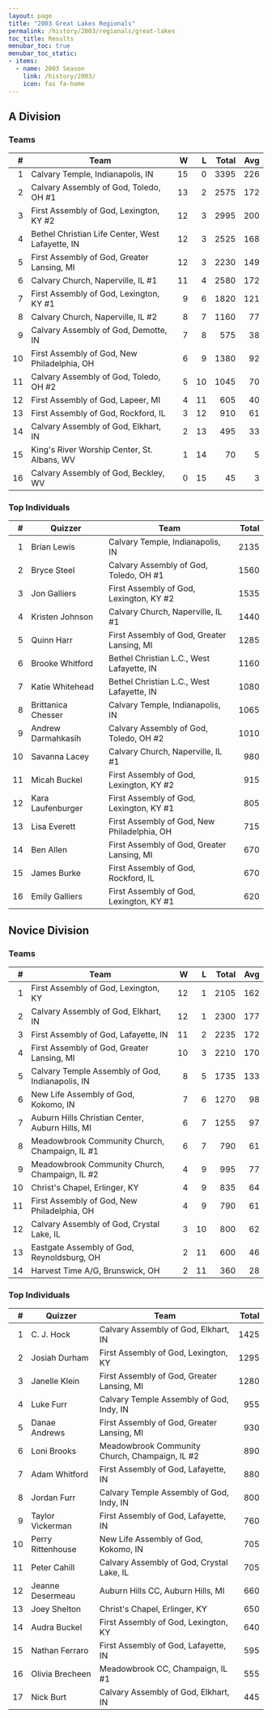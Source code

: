 ```yaml
---
layout: page
title: "2003 Great Lakes Regionals"
permalink: /history/2003/regionals/great-lakes
toc_title: Results
menubar_toc: true
menubar_toc_static:
- items:
  - name: 2003 Season
    link: /history/2003/
    icon: fas fa-home
---
```


## A Division

### Teams

|    # | Team                                             |    W |    L | Total |  Avg |
| ---: | ------------------------------------------------ | ---: | ---: | ----: | ---: |
|    1 | Calvary Temple, Indianapolis, IN                 |   15 |    0 |  3395 |  226 |
|    2 | Calvary Assembly of God, Toledo, OH #1           |   13 |    2 |  2575 |  172 |
|    3 | First Assembly of God, Lexington, KY #2          |   12 |    3 |  2995 |  200 |
|    4 | Bethel Christian Life Center, West Lafayette, IN |   12 |    3 |  2525 |  168 |
|    5 | First Assembly of God, Greater Lansing, MI       |   12 |    3 |  2230 |  149 |
|    6 | Calvary Church, Naperville, IL #1                |   11 |    4 |  2580 |  172 |
|    7 | First Assembly of God, Lexington, KY #1          |    9 |    6 |  1820 |  121 |
|    8 | Calvary Church, Naperville, IL #2                |    8 |    7 |  1160 |   77 |
|    9 | Calvary Assembly of God, Demotte, IN             |    7 |    8 |   575 |   38 |
|   10 | First Assembly of God, New Philadelphia, OH      |    6 |    9 |  1380 |   92 |
|   11 | Calvary Assembly of God, Toledo, OH #2           |    5 |   10 |  1045 |   70 |
|   12 | First Assembly of God, Lapeer, MI                |    4 |   11 |   605 |   40 |
|   13 | First Assembly of God, Rockford, IL              |    3 |   12 |   910 |   61 |
|   14 | Calvary Assembly of God, Elkhart, IN             |    2 |   13 |   495 |   33 |
|   15 | King's River Worship Center, St. Albans, WV      |    1 |   14 |    70 |    5 |
|   16 | Calvary Assembly of God, Beckley, WV             |    0 |   15 |    45 |    3 |

### Top Individuals

|    # | Quizzer            | Team                                        | Total |
| ---: | ------------------ | ------------------------------------------- | ----: |
|    1 | Brian Lewis        | Calvary Temple, Indianapolis, IN            |  2135 |
|    2 | Bryce Steel        | Calvary Assembly of God, Toledo, OH #1      |  1560 |
|    3 | Jon Galliers       | First Assembly of God, Lexington, KY #2     |  1535 |
|    4 | Kristen Johnson    | Calvary Church, Naperville, IL #1           |  1440 |
|    5 | Quinn Harr         | First Assembly of God, Greater Lansing, MI  |  1285 |
|    6 | Brooke Whitford    | Bethel Christian L.C., West Lafayette, IN   |  1160 |
|    7 | Katie Whitehead    | Bethel Christian L.C., West Lafayette, IN   |  1080 |
|    8 | Brittanica Chesser | Calvary Temple, Indianapolis, IN            |  1065 |
|    9 | Andrew Darmahkasih | Calvary Assembly of God, Toledo, OH #2      |  1010 |
|   10 | Savanna Lacey      | Calvary Church, Naperville, IL #1           |   980 |
|   11 | Micah Buckel       | First Assembly of God, Lexington, KY #2     |   915 |
|   12 | Kara Laufenburger  | First Assembly of God, Lexington, KY #1     |   805 |
|   13 | Lisa Everett       | First Assembly of God, New Philadelphia, OH |   715 |
|   14 | Ben Allen          | First Assembly of God, Greater Lansing, MI  |   670 |
|   15 | James Burke        | First Assembly of God, Rockford, IL         |   670 |
|   16 | Emily Galliers     | First Assembly of God, Lexington, KY #1     |   620 |

## Novice Division

### Teams

|    # | Team                                             |    W |    L | Total |  Avg |
| ---: | ------------------------------------------------ | ---: | ---: | ----: | ---: |
|    1 | First Assembly of God, Lexington, KY             |   12 |    1 |  2105 |  162 |
|    2 | Calvary Assembly of God, Elkhart, IN             |   12 |    1 |  2300 |  177 |
|    3 | First Assembly of God, Lafayette, IN             |   11 |    2 |  2235 |  172 |
|    4 | First Assembly of God, Greater Lansing, MI       |   10 |    3 |  2210 |  170 |
|    5 | Calvary Temple Assembly of God, Indianapolis, IN |    8 |    5 |  1735 |  133 |
|    6 | New Life Assembly of God, Kokomo, IN             |    7 |    6 |  1270 |   98 |
|    7 | Auburn Hills Christian Center, Auburn Hills, MI  |    6 |    7 |  1255 |   97 |
|    8 | Meadowbrook Community Church, Champaign, IL #1   |    6 |    7 |   790 |   61 |
|    9 | Meadowbrook Community Church, Champaign, IL #2   |    4 |    9 |   995 |   77 |
|   10 | Christ's Chapel, Erlinger, KY                    |    4 |    9 |   835 |   64 |
|   11 | First Assembly of God, New Philadelphia, OH      |    4 |    9 |   790 |   61 |
|   12 | Calvary Assembly of God, Crystal Lake, IL        |    3 |   10 |   800 |   62 |
|   13 | Eastgate Assembly of God, Reynoldsburg, OH       |    2 |   11 |   600 |   46 |
|   14 | Harvest Time A/G, Brunswick, OH                  |    2 |   11 |   360 |   28 |

### Top Individuals

|    # | Quizzer           | Team                                           | Total |
| ---: | ----------------- | ---------------------------------------------- | ----: |
|    1 | C. J. Hock        | Calvary Assembly of God, Elkhart, IN           |  1425 |
|    2 | Josiah Durham     | First Assembly of God, Lexington, KY           |  1295 |
|    3 | Janelle Klein     | First Assembly of God, Greater Lansing, MI     |  1280 |
|    4 | Luke Furr         | Calvary Temple Assembly of God, Indy, IN       |   955 |
|    5 | Danae Andrews     | First Assembly of God, Greater Lansing, MI     |   930 |
|    6 | Loni Brooks       | Meadowbrook Community Church, Champaign, IL #2 |   890 |
|    7 | Adam Whitford     | First Assembly of God, Lafayette, IN           |   880 |
|    8 | Jordan Furr       | Calvary Temple Assembly of God, Indy, IN       |   800 |
|    9 | Taylor Vickerman  | First Assembly of God, Lafayette, IN           |   760 |
|   10 | Perry Rittenhouse | New Life Assembly of God, Kokomo, IN           |   705 |
|   11 | Peter Cahill      | Calvary Assembly of God, Crystal Lake, IL      |   705 |
|   12 | Jeanne Desermeau  | Auburn Hills CC, Auburn Hills, MI              |   660 |
|   13 | Joey Shelton      | Christ's Chapel, Erlinger, KY                  |   650 |
|   14 | Audra Buckel      | First Assembly of God, Lexington, KY           |   640 |
|   15 | Nathan Ferraro    | First Assembly of God, Lafayette, IN           |   595 |
|   16 | Olivia Brecheen   | Meadowbrook CC, Champaign, IL #1               |   555 |
|   17 | Nick Burt         | Calvary Assembly of God, Elkhart, IN           |   445 |

